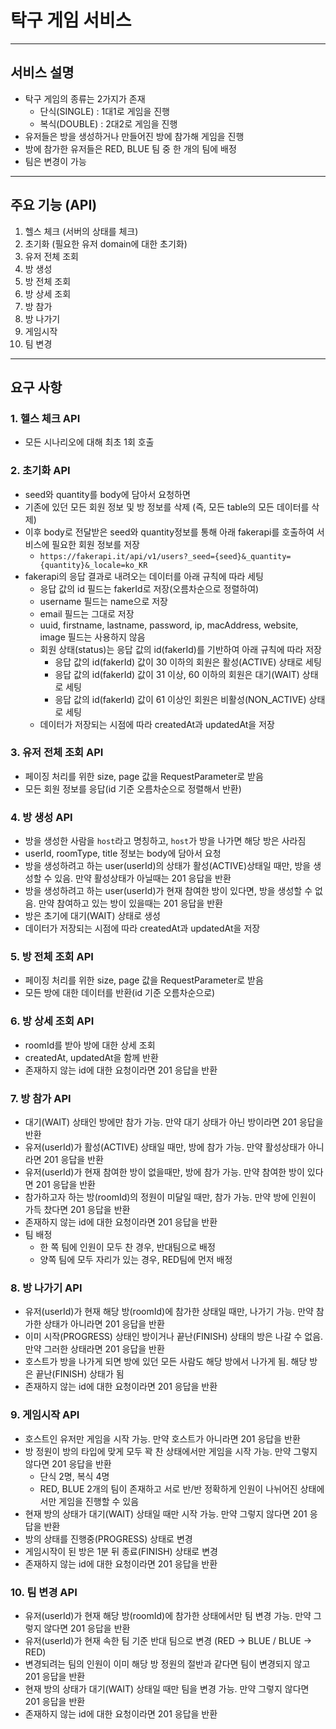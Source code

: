 # 탁구 게임 서비스

---
## 서비스 설명
 + 탁구 게임의 종류는 2가지가 존재
   + 단식(SINGLE) : 1대1로 게임을 진행
   + 복식(DOUBLE) : 2대2로 게임을 진행
 + 유저들은 방을 생성하거나 만들어진 방에 참가해 게임을 진행
 + 방에 참가한 유저들은 RED, BLUE 팀 중 한 개의 팀에 배정
 + 팀은 변경이 가능

---
## 주요 기능 (API)
1. 헬스 체크 (서버의 상태를 체크)
2. 초기화 (필요한 유저 domain에 대한 초기화)
3. 유저 전체 조회
4. 방 생성
5. 방 전체 조회
6. 방 상세 조회
7. 방 참가
8. 방 나가기
9. 게임시작
10. 팀 변경

---
## 요구 사항
### 1. 헬스 체크 API
   +  모든 시나리오에 대해 최초 1회 호출



### 2. 초기화 API
   + seed와 quantity를 body에 담아서 요청하면
   + 기존에 있던 모든 회원 정보 및 방 정보를 삭제 (즉, 모든 table의 모든 데이터를 삭제)
   + 이후 body로 전달받은 seed와 quantity정보를 통해 아래 fakerapi를 호출하여 서비스에 필요한 회원 정보를 저장
     + ```https://fakerapi.it/api/v1/users?_seed={seed}&_quantity={quantity}&_locale=ko_KR```
   + fakerapi의 응답 결과로 내려오는 데이터를 아래 규칙에 따라 세팅
     + 응답 값의 id 필드는 fakerId로 저장(오름차순으로 정렬하여)
     + username 필드는 name으로 저장
     + email 필드는 그대로 저장
     + uuid, firstname, lastname, password, ip, macAddress, website, image 필드는 사용하지 않음
     + 회원 상태(status)는 응답 값의 id(fakerId)를 기반하여 아래 규칙에 따라 저장
       + 응답 값의 id(fakerId) 값이 30 이하의 회원은 활성(ACTIVE) 상태로 세팅
       + 응답 값의 id(fakerId) 값이 31 이상, 60 이하의 회원은 대기(WAIT) 상태로 세팅
       + 응답 값의 id(fakerId) 값이 61 이상인 회원은 비활성(NON_ACTIVE) 상태로 세팅
     + 데이터가 저장되는 시점에 따라 createdAt과 updatedAt을 저장


### 3. 유저 전체 조회 API
   + 페이징 처리를 위한 size, page 값을 RequestParameter로 받음
   + 모든 회원 정보를 응답(id 기준 오름차순으로 정렬해서 반환)

### 4. 방 생성 API
   + 방을 생성한 사람을 ``host``라고 명칭하고, ``host``가 방을 나가면 해당 방은 사라짐 
   + userId, roomType, title 정보는 body에 담아서 요청 
   + 방을 생성하려고 하는 user(userId)의 상태가 활성(ACTIVE)상태일 때만, 방을 생성할 수 있음. 만약 활성상태가 아닐때는 201 응답을 반환 
   + 방을 생성하려고 하는 user(userId)가 현재 참여한 방이 있다면, 방을 생성할 수 없음. 만약 참여하고 있는 방이 있을때는 201 응답을 반환 
   + 방은 초기에 대기(WAIT) 상태로 생성 
   + 데이터가 저장되는 시점에 따라 createdAt과 updatedAt을 저장


### 5. 방 전체 조회 API 
   + 페이징 처리를 위한 size, page 값을 RequestParameter로 받음
   + 모든 방에 대한 데이터를 반환(id 기준 오름차순으로)


### 6. 방 상세 조회 API
   + roomId를 받아 방에 대한 상세 조회 
   + createdAt, updatedAt을 함께 반환 
   + 존재하지 않는 id에 대한 요청이라면 201 응답을 반환


### 7. 방 참가 API
   + 대기(WAIT) 상태인 방에만 참가 가능. 만약 대기 상태가 아닌 방이라면 201 응답을 반환 
   + 유저(userId)가 활성(ACTIVE) 상태일 때만, 방에 참가 가능. 만약 활성상태가 아니라면 201 응답을 반환 
   + 유저(userId)가 현재 참여한 방이 없을때만, 방에 참가 가능. 만약 참여한 방이 있다면 201 응답을 반환 
   + 참가하고자 하는 방(roomId)의 정원이 미달일 때만, 참가 가능. 만약 방에 인원이 가득 찼다면 201 응답을 반환 
   + 존재하지 않는 id에 대한 요청이라면 201 응답을 반환 
   + 팀 배정 
     + 한 쪽 팀에 인원이 모두 찬 경우, 반대팀으로 배정 
     + 양쪽 팀에 모두 자리가 있는 경우, RED팀에 먼저 배정


### 8. 방 나가기 API
   + 유저(userId)가 현재 해당 방(roomId)에 참가한 상태일 때만, 나가기 가능. 만약 참가한 상태가 아니라면 201 응답을 반환 
   + 이미 시작(PROGRESS) 상태인 방이거나 끝난(FINISH) 상태의 방은 나갈 수 없음. 만약 그러한 상태라면 201 응답을 반환 
   + 호스트가 방을 나가게 되면 방에 있던 모든 사람도 해당 방에서 나가게 됨. 해당 방은 끝난(FINISH) 상태가 됨
   + 존재하지 않는 id에 대한 요청이라면 201 응답을 반환


### 9. 게임시작 API
   + 호스트인 유저만 게임을 시작 가능. 만약 호스트가 아니라면 201 응답을 반환 
   + 방 정원이 방의 타입에 맞게 모두 꽉 찬 상태에서만 게임을 시작 가능. 만약 그렇지 않다면 201 응답을 반환 
     + 단식 2명, 복식 4명 
     + RED, BLUE 2개의 팀이 존재하고 서로 반/반 정확하게 인원이 나뉘어진 상태에서만 게임을 진행할 수 있음
   + 현재 방의 상태가 대기(WAIT) 상태일 때만 시작 가능. 만약 그렇지 않다면 201 응답을 반환
   + 방의 상태를 진행중(PROGRESS) 상태로 변경 
   + 게임시작이 된 방은 1분 뒤 종료(FINISH) 상태로 변경 
   + 존재하지 않는 id에 대한 요청이라면 201 응답을 반환


### 10. 팀 변경 API
   + 유저(userId)가 현재 해당 방(roomId)에 참가한 상태에서만 팀 변경 가능. 만약 그렇지 않다면 201 응답을 반환
   + 유저(userId)가 현재 속한 팀 기준 반대 팀으로 변경 (RED -> BLUE / BLUE -> RED) 
   + 변경되려는 팀의 인원이 이미 해당 방 정원의 절반과 같다면 팀이 변경되지 않고 201 응답을 반환
   + 현재 방의 상태가 대기(WAIT) 상태일 때만 팀을 변경 가능. 만약 그렇지 않다면 201 응답을 반환
   + 존재하지 않는 id에 대한 요청이라면 201 응답을 반환